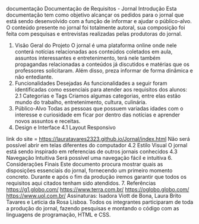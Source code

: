 documentação 
Documentação de Requisitos - Jornal
Introdução
Esta documentação tem como objetivo alcançar os pedidos para o jornal que está sendo 
desenvolvido com a função de informar e ajudar o público-alvo. O conteúdo presente no jornal 
foi totalmente autoral, sua composição foi feita com pesquisas e entrevistas realizadas pelas 
produtoras do jornal.
1. Visão Geral do Projeto
O jornal é uma plataforma online onde nele conterá notícias relacionadas aos conteúdos 
coletados em aula, assuntos interessantes e entretenimento, terá nele também propagandas 
relacionadas a conteúdos já discutidos e matérias que os professores solicitaram. Além disso, 
preza informar de forma dinâmica e não entediante. 
2. Funcionalidades Desejadas
As funcionalidades a seguir foram identificadas como essenciais para atender aos requisitos 
dos alunos:
2.1 Categorias e Tags
Criamos algumas categorias, entre elas estão mundo 
do trabalho, entretenimento, cultura, culinária.
3. Público-Alvo
Todas as pessoas que possuem variadas idades com o interesse e curiosidade em ficar 
por dentro das notícias e aprender novos assuntos e receitas.
4. Design e Interface
4.1 Layout Responsivo

link do site = https://lauratavares2323.github.io/Jornal/index.html 
Não será possível abrir em telas diferentes do 
computador
4.2 Estilo Visual
O jornal está sendo inspirado em referencias de 
outros jornais conhecidos 
4.3 Navegação Intuitiva
Será possível uma navegação fácil e intuitiva 
6. Considerações Finais
Este documento procura mostrar quais as disposições essenciais do jornal, fornecendo um 
primeiro momento concreto. Durante e após o fim da produção iremos garantir que todos os 
requisitos aqui citados tenham sido atendidos.
7. Referências
https://g1.globo.com/
https://www.terra.com.br/
https://oglobo.globo.com/
https://www.uol.com.br/
Assinaturas:
Isadora Viott de Bona, Laura Brito Tavares e Leticia da Rosa Lisboa. Todos os integrantes 
participaram de toda a produção do jornal, fazendo pesquisas e montando o código com as 
linguagens de programação, HTML e CSS.
